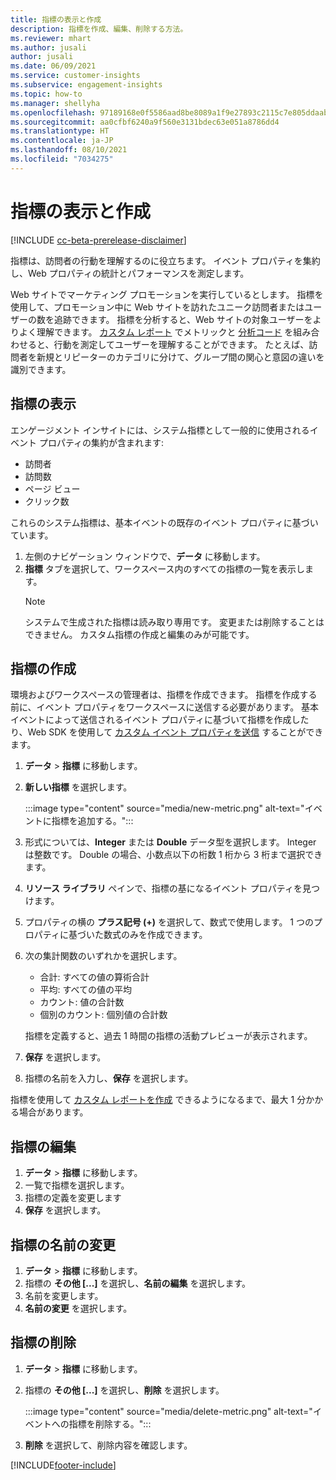 ```yaml
---
title: 指標の表示と作成
description: 指標を作成、編集、削除する方法。
ms.reviewer: mhart
ms.author: jusali
author: jusali
ms.date: 06/09/2021
ms.service: customer-insights
ms.subservice: engagement-insights
ms.topic: how-to
ms.manager: shellyha
ms.openlocfilehash: 97189168e0f5586aad8be8089a1f9e27893c2115c7e805ddaab1efc00e11b860
ms.sourcegitcommit: aa0cfbf6240a9f560e3131bdec63e051a8786dd4
ms.translationtype: HT
ms.contentlocale: ja-JP
ms.lasthandoff: 08/10/2021
ms.locfileid: "7034275"
---
```

# <a name="view-and-create-metrics"></a>指標の表示と作成

[!INCLUDE [cc-beta-prerelease-disclaimer](includes/cc-beta-prerelease-disclaimer.md)]

指標は、訪問者の行動を理解するのに役立ちます。 イベント プロパティを集約し、Web プロパティの統計とパフォーマンスを測定します。  

Web サイトでマーケティング プロモーションを実行しているとします。 指標を使用して、プロモーション中に Web サイトを訪れたユニーク訪問者またはユーザーの数を追跡できます。 指標を分析すると、Web サイトの対象ユーザーをよりよく理解できます。 [カスタム レポート](custom-reports.md) でメトリックと [分析コード](dimensions.md) を組み合わせると、行動を測定してユーザーを理解することができます。 たとえば、訪問者を新規とリピーターのカテゴリに分けて、グループ間の関心と意図の違いを識別できます。

## <a name="view-metrics"></a>指標の表示

エンゲージメント インサイトには、システム指標として一般的に使用されるイベント プロパティの集約が含まれます: 

- 訪問者
- 訪問数
- ページ ビュー
- クリック数

これらのシステム指標は、基本イベントの既存のイベント プロパティに基づいています。

1. 左側のナビゲーション ウィンドウで、**データ** に移動します。 
1. **指標** タブを選択して、ワークスペース内のすべての指標の一覧を表示します。 
   > [!NOTE]
   > システムで生成された指標は読み取り専用です。 変更または削除することはできません。 カスタム指標の作成と編集のみが可能です。

## <a name="create-a-metric"></a>指標の作成

環境およびワークスペースの管理者は、指標を作成できます。 指標を作成する前に、イベント プロパティをワークスペースに送信する必要があります。 基本イベントによって送信されるイベント プロパティに基づいて指標を作成したり、Web SDK を使用して [カスタム イベント プロパティを送信](advanced-SDK-implementation.md) することができます。

1. **データ** > **指標** に移動します。
1. **新しい指標** を選択します。

   :::image type="content" source="media/new-metric.png" alt-text="イベントに指標を追加する。":::

1. 形式については、**Integer** または **Double** データ型を選択します。 Integer は整数です。 Double の場合、小数点以下の桁数 1 桁から 3 桁まで選択できます。
1. **リソース ライブラリ** ペインで、指標の基になるイベント プロパティを見つけます。
1. プロパティの横の **プラス記号 (+)** を選択して、数式で使用します。 1 つのプロパティに基づいた数式のみを作成できます。 
1. 次の集計関数のいずれかを選択します。 

   - 合計: すべての値の算術合計 
   - 平均: すべての値の平均
   - カウント: 値の合計数
   - 個別のカウント: 個別値の合計数

   指標を定義すると、過去 1 時間の指標の活動プレビューが表示されます。

1. **保存** を選択します。 
1. 指標の名前を入力し、**保存** を選択します。

指標を使用して [カスタム レポートを作成](custom-reports.md) できるようになるまで、最大 1 分かかる場合があります。

## <a name="edit-a-metric"></a>指標の編集

1. **データ** > **指標** に移動します。
1. 一覧で指標を選択します。
1. 指標の定義を変更します
1. **保存** を選択します。

## <a name="change-the-name-of-a-metric"></a>指標の名前の変更

1. **データ** > **指標** に移動します。
1. 指標の **その他 [...]** を選択し、**名前の編集** を選択します。
1. 名前を変更します。 
1. **名前の変更** を選択します。

## <a name="delete-a-metric"></a>指標の削除

1. **データ** > **指標** に移動します。
1. 指標の **その他 [...]** を選択し、**削除** を選択します。

   :::image type="content" source="media/delete-metric.png" alt-text="イベントへの指標を削除する。":::

1. **削除** を選択して、削除内容を確認します。

[!INCLUDE[footer-include](../includes/footer-banner.md)]
